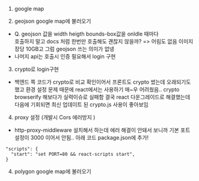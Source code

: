 1. google map

2. geojson google map에 불러오기
  -  Q. geojson 값을 width heigth bounds-box값을 onIdle 때마다 </br>
  호출하지 말고 docs 처럼 한번만 호출해도 괜찮지 않을까?
   => 어림도 없음 이미지 장당 10GB고 그럼 geojson 쓰는 의미가 없넹
  - 나머지 api는 호출시 인증 필요해서 login 구현

3. crypto로 login구현
  - 백엔드 쪽 코드가 crypto로 비교 확인이어서 프론트도 crypto 썼는데 오래되기도 했고 환경 설정 문제 때문에 react에서는 사용하기 매~우 어려웠음.. crypto browserify 해보다가 실력이슈로 실패함
  결국 react 다운그레이드로 해결했는데 다음에 기회되면 최신 업데이트 된 crypto.js 사용이 좋아보임 

4. proxy 설정 (개발시 Cors 에러방지 )
  - http-proxy-middleware 설치해서 하는데 에러 해결이 안돼서 보니까 기본 포트 설정이 3000 이어서 안됨.. 아래 코드 package.json에 추가!
```
"scripts": {
  "start": "set PORT=80 && react-scripts start",
}
```
4. polygon google map에 불러오기

